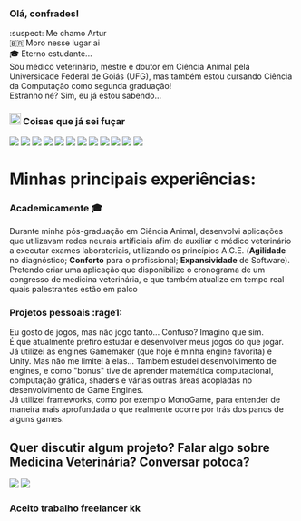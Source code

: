 ### Olá, confrades!

:suspect: Me chamo Artur\
🇧🇷 Moro nesse lugar ai\
🎓 Eterno estudante... \
Sou médico veterinário, mestre e doutor em Ciência Animal pela Universidade Federal de Goiás (UFG), mas também estou cursando Ciência da Computação como segunda graduação!\
Estranho né? Sim, eu já estou sabendo... 

### <img src="https://media2.giphy.com/media/QssGEmpkyEOhBCb7e1/giphy.gif?cid=ecf05e47a0n3gi1bfqntqmob8g9aid1oyj2wr3ds3mg700bl&rid=giphy.gif" width='20px' height='20px'> Coisas que já sei fuçar
<div>
<p align="left">
 <a href="https://github.com/rutradam"><img src="https://img.shields.io/badge/C/C++-00599C?style=for-the-badge&logo=cplusplus&logoColor=white"/></a>
  <a href="https://github.com/rutradam"><img src="https://img.shields.io/badge/Darknet_YOLO-00FFFF?style=for-the-badge&logo=yolo&logoColor=black"/></a>
   <a href="https://github.com/rutradam"><img src="https://img.shields.io/badge/OpenCV-5C3EE8?style=for-the-badge&logo=opencv&logoColor=white"/></a>
 <a href="https://github.com/rutradam"><img src="https://img.shields.io/badge/Python-3776AB?style=for-the-badge&logo=python&logoColor=white"/></a>
<a href="https://github.com/rutradam"><img src="https://img.shields.io/badge/HTML5-E34F26?style=for-the-badge&logo=html5&logoColor=white"/></a>
<a href="https://github.com/rutradam"><img src="https://img.shields.io/badge/CSS3-1572B6?style=for-the-badge&logo=css3&logoColor=white"/></a>
<a href="https://github.com/rutradam"><img src="https://img.shields.io/badge/JavaScript-F7DF1E?style=for-the-badge&logo=javascript&logoColor=black"/></a>
<a href="https://github.com/rutradam"><img src="https://img.shields.io/badge/Java-ED8B00?style=for-the-badge&logo=oracle&logoColor=black"/></a>
<a href="https://github.com/rutradam"><img src="https://img.shields.io/badge/Linux-FCC624?style=for-the-badge&logo=linux&logoColor=black"/></a>
 <a href="https://github.com/rutradam"><img src="https://img.shields.io/badge/Gamemaker-000000?style=for-the-badge&logo=gamemaker&logoColor=white"/></a>
 <a href="https://github.com/rutradam"><img src="https://img.shields.io/badge/MonoGame-E73C00?style=for-the-badge&logo=monogame&logoColor=white"/></a>
  <a href="https://github.com/rutradam"><img src="https://img.shields.io/badge/C%23-239120?style=for-the-badge&logo=csharp&logoColor=white"/></a>
</p>
</div>

# Minhas principais experiências:

### Academicamente 🎓 
Durante minha pós-graduação em Ciência Animal, desenvolvi aplicações que utilizavam redes neurais artificiais afim de auxiliar o médico veterinário a executar exames laboratoriais, utilizando os princípios A.C.E. (<b>Agilidade</b> no diagnóstico; <b>Conforto</b> para o profissional; <b>Expansividade</b> de Software).\
Pretendo criar uma aplicação que disponibilize o cronograma de um congresso de medicina veterinária, e que também atualize em tempo real quais palestrantes estão em palco 

### Projetos pessoais :rage1:
Eu gosto de jogos, mas não jogo tanto... Confuso? Imagino que sim.\
É que atualmente prefiro estudar e desenvolver meus jogos do que jogar.\
Já utilizei as engines Gamemaker (que hoje é minha engine favorita) e Unity. Mas não me limitei à elas... Também estudei desenvolvimento de engines, e como "bonus" tive de aprender matemática computacional, computação gráfica, shaders e várias outras áreas acopladas no desenvolvimento de Game Engines.\
Já utilizei frameworks, como por exemplo MonoGame, para entender de maneira mais aprofundada o que realmente ocorre por trás dos panos de alguns games.


## Quer discutir algum projeto? Falar algo sobre Medicina Veterinária? Conversar potoca?
<a href="https://instagram.com/arturtrivet"><img src="https://img.shields.io/badge/-Instagram-%23E4405F?style=for-the-badge&logo=instagram&logoColor=white"></a>
<a href="mailto:arturtrindade1@gmail.com"><img src="https://img.shields.io/badge/arturtrindade1-@gmail-.com-D14836?style=for-the-badge&logo=gmail&logoColor=white"></a>

### Aceito trabalho freelancer kk







